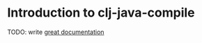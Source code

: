 # Introduction to clj-java-compile

TODO: write [great documentation](http://jacobian.org/writing/what-to-write/)
